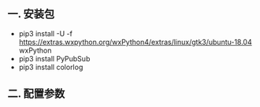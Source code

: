 ## 一. 安装包
- pip3 install -U -f https://extras.wxpython.org/wxPython4/extras/linux/gtk3/ubuntu-18.04 wxPython
- pip3 install PyPubSub
- pip3 install colorlog

## 二. 配置参数
